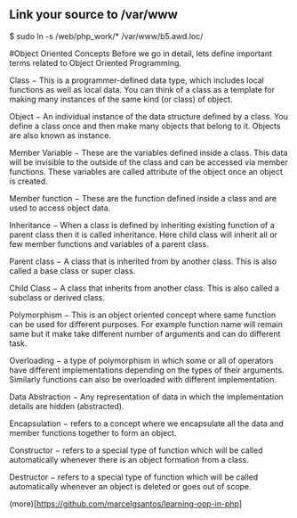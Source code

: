 
## Link your source to /var/www

   $ sudo ln -s /web/php_work/* /var/www/b5.awd.loc/



#Object Oriented Concepts
Before we go in detail, lets define important terms related to Object Oriented Programming.

Class − This is a programmer-defined data type, which includes local functions as well as local data. You can think of a class as a template for making many instances of the same kind (or class) of object.

Object − An individual instance of the data structure defined by a class. You define a class once and then make many objects that belong to it. Objects are also known as instance.

Member Variable − These are the variables defined inside a class. This data will be invisible to the outside of the class and can be accessed via member functions. These variables are called attribute of the object once an object is created.

Member function − These are the function defined inside a class and are used to access object data.

Inheritance − When a class is defined by inheriting existing function of a parent class then it is called inheritance. Here child class will inherit all or few member functions and variables of a parent class.

Parent class − A class that is inherited from by another class. This is also called a base class or super class.

Child Class − A class that inherits from another class. This is also called a subclass or derived class.

Polymorphism − This is an object oriented concept where same function can be used for different purposes. For example function name will remain same but it make take different number of arguments and can do different task.

Overloading − a type of polymorphism in which some or all of operators have different implementations depending on the types of their arguments. Similarly functions can also be overloaded with different implementation.

Data Abstraction − Any representation of data in which the implementation details are hidden (abstracted).

Encapsulation − refers to a concept where we encapsulate all the data and member functions together to form an object.

Constructor − refers to a special type of function which will be called automatically whenever there is an object formation from a class.

Destructor − refers to a special type of function which will be called automatically whenever an object is deleted or goes out of scope.



(more)[https://github.com/marcelgsantos/learning-oop-in-php]
